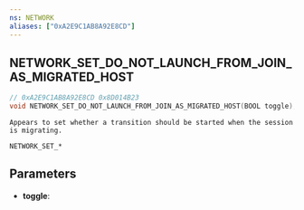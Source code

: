 ```yaml
---
ns: NETWORK
aliases: ["0xA2E9C1AB8A92E8CD"]
---
```

## NETWORK_SET_DO_NOT_LAUNCH_FROM_JOIN_AS_MIGRATED_HOST

```c
// 0xA2E9C1AB8A92E8CD 0x8D014B23
void NETWORK_SET_DO_NOT_LAUNCH_FROM_JOIN_AS_MIGRATED_HOST(BOOL toggle);
```

```
Appears to set whether a transition should be started when the session is migrating.

NETWORK_SET_*
```

## Parameters
* **toggle**: 

